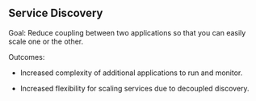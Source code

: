 ## Service Discovery

Goal: Reduce coupling between two applications so that you can easily scale
one or the other.<!-- .element: class="current-item" -->

Outcomes:

* Increased complexity of additional applications to run and monitor.<!-- .element: class="fragment highlight-current-red"  data-fragment-index="1" -->

* Increased flexibility for scaling services due to decoupled discovery.<!-- .element: class="fragment highlight-current-red"  data-fragment-index="2" -->
